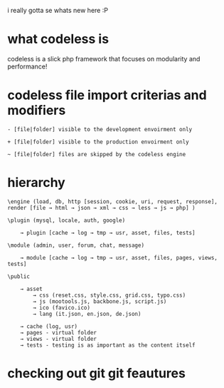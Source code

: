 i really gotta se whats new here :P

# what codeless is

codeless is a slick php framework that focuses on modularity and performance!

# codeless file import criterias and modifiers

	- [file|folder] visible to the development envoirment only

	+ [file|folder] visible to the production envoirment only

	~ [file|folder] files are skipped by the codeless engine

# hierarchy

	\engine (load, db, http [session, cookie, uri, request, response], render [file → html → json → xml → css → less → js → php] )

	\plugin (mysql, locale, auth, google)

		→ plugin [cache → log → tmp → usr, asset, files, tests]

	\module (admin, user, forum, chat, message)

		→ module [cache → log → tmp → usr, asset, files, pages, views, tests]
		
	\public

		→ asset
			→ css (reset.css, style.css, grid.css, typo.css)
			→ js (mootools.js, backbone.js, script.js)
			→ ico (favico.ico)
			→ lang (it.json, en.json, de.json)

		→ cache (log, usr)
		→ pages - virtual folder
		→ views - virtual folder
		→ tests - testing is as important as the content itself




# checking out git git feautures